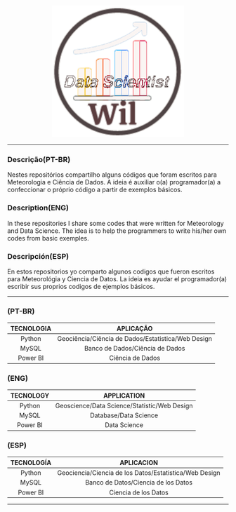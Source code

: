<p align="center">
   <img width="300" height="300" src="src/Wil_Data_Scientist.gif">
</p>

--------------------------------------------------------------------------------------------------------------------------------------------------------------------------

### Descrição(PT-BR)
Nestes repositórios compartilho alguns códigos que foram escritos para Meteorologia e Ciência de Dados. A ideia é auxiliar o(a) programador(a) a confeccionar o próprio código a partir de exemplos básicos. 

### Description(ENG)
In these repositories I share some codes that were written for Meteorology and Data Science. The idea is to help the programmers to write his/her own codes from basic exemples.

### Descripción(ESP)
En estos repositorios yo comparto algunos codigos que fueron escritos para Meteorológia y Ciencia de Datos. La ideia es ayudar el programador(a) escribir sus proprios codigos de ejemplos básicos.

-------------------------------------------------------------------------------------------------------------------------------------------------------------------------

### (PT-BR)
| TECNOLOGIA| APLICAÇÃO|
| :---: | :---: |
| Python| Geociência/Ciência de Dados/Estatistica/Web Design|
| MySQL| Banco de Dados/Ciência de Dados|
| Power BI| Ciência de Dados|

### (ENG)
| TECNOLOGY| APPLICATION|
| :---: | :---: |
| Python| Geoscience/Data Science/Statistic/Web Design|
| MySQL| Database/Data Science|
| Power BI| Data Science|

### (ESP)
| TECNOLOGÍA| APLICACION|
| :---: | :---: |
| Python| Geociencia/Ciencia de los Datos/Estatistica/Web Design|
| MySQL| Banco de Datos/Ciencia de los Datos|
| Power BI| Ciencia de los Datos|


--------------------------------------------------------------------------------------------------------------------------------------------------------------------------
